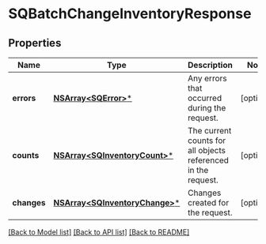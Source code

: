 # SQBatchChangeInventoryResponse

## Properties
Name | Type | Description | Notes
------------ | ------------- | ------------- | -------------
**errors** | [**NSArray&lt;SQError&gt;***](SQError.md) | Any errors that occurred during the request. | [optional] 
**counts** | [**NSArray&lt;SQInventoryCount&gt;***](SQInventoryCount.md) | The current counts for all objects referenced in the request. | [optional] 
**changes** | [**NSArray&lt;SQInventoryChange&gt;***](SQInventoryChange.md) | Changes created for the request. | [optional] 

[[Back to Model list]](../README.md#documentation-for-models) [[Back to API list]](../README.md#documentation-for-api-endpoints) [[Back to README]](../README.md)


